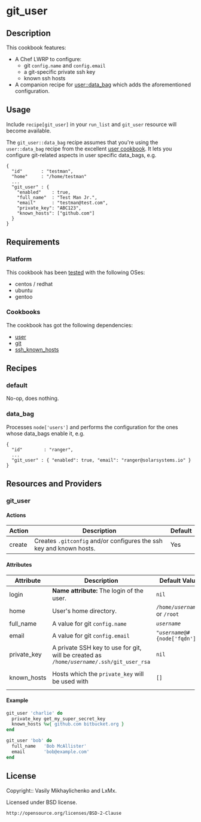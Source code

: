 # git_user

## Description

This cookbook features:

* A Chef LWRP to configure:
	* git `config.name` and `config.email`
	* a git-specific private ssh key
	* known ssh hosts
* A companion recipe for [user::data_bag](https://github.com/fnichol/chef-user) which adds the aforementioned configuration.

## Usage

Include `recipe[git_user]` in your `run_list` and `git_user` resource will become available.

The `git_user::data_bag` recipe assumes that you're using the `user::data_bag` recipe from the excellent [user cookbook](https://github.com/fnichol/chef-user). It lets you configure git-related aspects in user specific data_bags, e.g.

```
{
  "id"       : "testman",
  "home"     : "/home/testman"
  ...
  "git_user" : {
  	"enabled"    : true,
  	"full_name"  : "Test Man Jr.",
  	"email"      : "testman@test.com",
  	"private_key": "ABC123",
  	"known_hosts": ["github.com"]
  }
}
```

## Requirements


### Platform
This cookbook has been [tested](https://github.com/lxmx/chef-oh-my-zsh/blob/master/.kitchen.yml) with the following OSes:

* centos / redhat
* ubuntu
* gentoo

### Cookbooks
The cookbook has got the following dependencies:

* [user](https://github.com/fnichol/chef-user)
* [git](https://github.com/opscode-cookbooks/git)
* [ssh_known_hosts](https://github.com/opscode-cookbooks/ssh_known_hosts)

## Recipes

### default

No-op, does nothing.

### data_bag
Processes `node['users']` and performs the configuration for the ones whose data_bags enable it, e.g.

```
{ 
  "id"        : "ranger",
  ...
  "git_user" : { "enabled": true, "email": "ranger@solarsystems.io" }
}
```

## Resources and Providers

### git_user

#### Actions

<table>
  <thead>
    <tr>
      <th>Action</th>
      <th>Description</th>
      <th>Default</th>
    </tr>
  </thead>
  <tbody>
    <tr>
      <td>create</td>
      <td>Creates <code>.gitconfig</code> and/or configures the ssh key and known hosts.
      </td>
      <td>Yes</td>
    </tr>
  </tbody>
</table>

#### Attributes

<table>
  <thead>
    <tr>
      <th>Attribute</th>
      <th>Description</th>
      <th>Default Value</th>
      <th>Required</th>
    </tr>
  </thead>
  <tbody>
    <tr>
      <td>login</td>
      <td><b>Name attribute:</b> The login of the user.</td>
      <td><code>nil</code></td>
      <td>yes</td>
    </tr>
    <tr>
      <td>home</td>
      <td>User's home directory.</td>
      <td><code>/home/<i>username</i></code> or <code>/root</code></td>
      <td>no</td>
    </tr>
    <tr>
      <td>full_name</td>
      <td>A value for git <code>config.name</code></td>
      <td><code><i>username</i></code></td>
      <td>no</td>
    </tr>
    <tr>
      <td>email</td>
      <td>A value for git <code>config.email</code></td>
      <td><code>"<i>username</i>@#{node['fqdn']}"</code></td>
      <td>no</td>
    </tr>
	<tr>
      <td>private_key</td>
      <td>A private SSH key to use for git, will be created as <code>/home/<i>username</i>/.ssh/git_user_rsa</code></td>
      <td><code>nil</code></td>
      <td>no</td>
    </tr>
	<tr>
      <td>known_hosts</td>
      <td>Hosts which the <code>private_key</code> will be used with</td>
      <td><code>[]</code></td>
      <td>yes if <code>private_key</code> is specified</td>
    </tr>
  </tbody>
</table>


#### Example

```ruby
git_user 'charlie' do
  private_key get_my_super_secret_key
  known_hosts %w{ github.com bitbucket.org }
end

git_user 'bob' do
  full_name   'Bob McAllister'
  email       'bob@example.com'
end
```

## License

Copyright:: Vasily Mikhaylichenko and LxMx.

Licensed under BSD license.

    http://opensource.org/licenses/BSD-2-Clause
